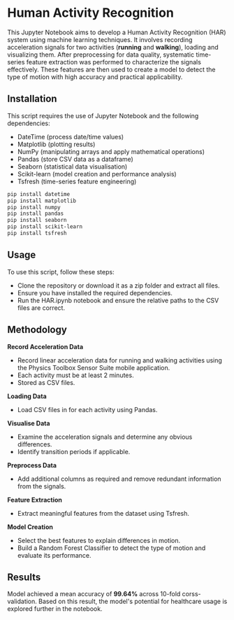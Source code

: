 # Human Activity Recognition

This Jupyter Notebook aims to develop a Human Activity Recognition (HAR) system using machine learning techniques. It involves recording acceleration signals for two activities (**running** and **walking**), loading and visualizing them. After preprocessing for data quality, systematic time-series feature extraction was performed to characterize the signals effectively. These features are then used to create a model to detect the type of motion with high accuracy and practical applicability.

## Installation

This script requires the use of Jupyter Notebook and the following dependencies:
- DateTime (process date/time values)
- Matplotlib (plotting results)
- NumPy (manipulating arrays and apply mathematical operations)
- Pandas (store CSV data as a dataframe)
- Seaborn (statistical data visualisation)
- Scikit-learn (model creation and performance analysis)
- Tsfresh (time-series feature engineering)

```bash
pip install datetime
pip install matplotlib
pip install numpy
pip install pandas
pip install seaborn
pip install scikit-learn
pip install tsfresh
```

## Usage

To use this script, follow these steps:
- Clone the repository or download it as a zip folder and extract all files.
- Ensure you have installed the required dependencies.
- Run the HAR.ipynb notebook and ensure the relative paths to the CSV files are correct.

## Methodology

**Record Acceleration Data**
   - Record linear acceleration data for running and walking activities using the Physics Toolbox Sensor Suite mobile application.
   - Each activity must be at least 2 minutes.
   - Stored as CSV files.

**Loading Data**
   - Load CSV files in for each activity using Pandas.

**Visualise Data**
   - Examine the acceleration signals and determine any obvious differences.
   - Identify transition periods if applicable.

**Preprocess Data**
   - Add additional columns as required and remove redundant information from the signals.

**Feature Extraction**
   - Extract meaningful features from the dataset using Tsfresh.

**Model Creation**
   - Select the best features to explain differences in motion.
   - Build a Random Forest Classifier to detect the type of motion and evaluate its performance.

## Results
Model achieved a mean accuracy of **99.64%** across 10-fold corss-validation. Based on this result, the model's potential for healthcare usage is explored further in the notebook.
